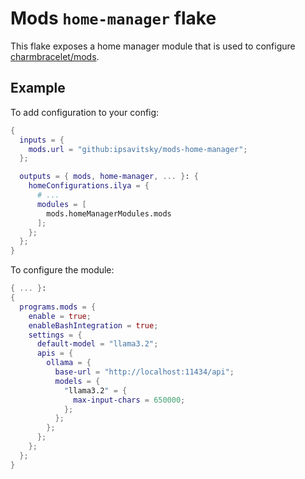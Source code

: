 # Mods `home-manager` flake

This flake exposes a home manager module that is used to configure [charmbracelet/mods](https://github.com/charmbracelet/mods).

## Example
To add configuration to your config:
``` nix
{
  inputs = {
    mods.url = "github:ipsavitsky/mods-home-manager";
  };

  outputs = { mods, home-manager, ... }: {
    homeConfigurations.ilya = {
      # ...
      modules = [
        mods.homeManagerModules.mods
      ];
    };
  };
}
```

To configure the module:
``` nix
{ ... }:
{
  programs.mods = {
    enable = true;
    enableBashIntegration = true;
    settings = {
      default-model = "llama3.2";
      apis = {
        ollama = {
          base-url = "http://localhost:11434/api";
          models = {
            "llama3.2" = {
              max-input-chars = 650000;
            };
          };
        };
      };
    };
  };
}
```
